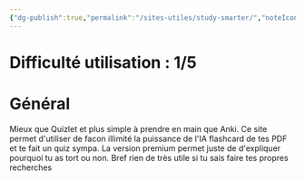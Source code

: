 ```yaml
---
{"dg-publish":true,"permalink":"/sites-utiles/study-smarter/","noteIcon":"2"}
---
```


# Difficulté utilisation : 1/5
# Général
Mieux que Quizlet et plus simple à prendre en main que Anki. Ce site permet d'utiliser de facon illimité la puissance de l'IA flashcard de tes PDF et te fait un quiz sympa. La version premium permet juste de d'expliquer pourquoi tu as tort ou non. Bref rien de très utile si tu sais faire tes propres recherches